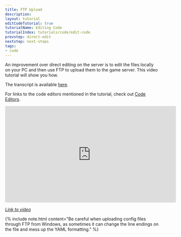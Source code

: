 ```yaml
---
title: FTP Upload
description:
layout: tutorial
editCodeTutorial: true
tutorialName: Editing Code
tutorialIndex: tutorials/code/edit-code
prevstep: direct-edit
nextstep: next-steps
tags: 
- code
---
```


An improvement over direct editing on the server is to edit the files locally on your PC and then use FTP to upload them to the game server.  This video tutorial will show you how.

The transcript is available [here](/tutorials/code/edit-code/ftp-upload-transcript.html).

For links to the code editors mentioned in the tutorial, check out [Code Editors](/tutorials/code/dev-tools.html).

<iframe width="560" height="315" src="https://www.youtube.com/embed/EkIC-8UJGPw" frameborder="0" allow="autoplay; encrypted-media" allowfullscreen></iframe>

*[Link to video](https://www.youtube.com/embed/EkIC-8UJGPw)*

{% include note.html content="Be careful when uploading config files through FTP from Windows, as sometimes it can change the line endings on the file and mess up the YAML formatting." %}